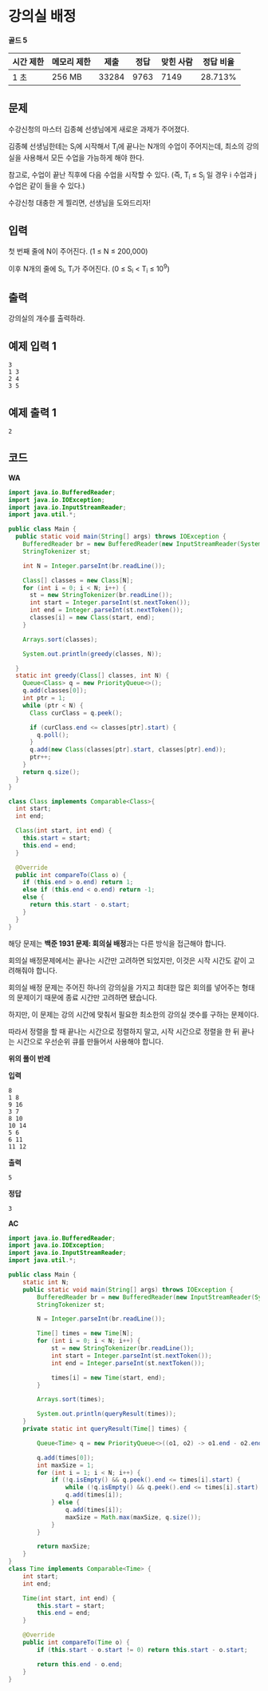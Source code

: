# 강의실 배정 

**골드 5**

|시간 제한	|메모리 제한	|제출|	정답	|맞힌 사람	|정답 비율|
|---|---|---|---|---|---|
|1 초	|256 MB|	33284	|9763	|7149|	28.713%|

## 문제 

수강신청의 마스터 김종혜 선생님에게 새로운 과제가 주어졌다.

김종혜 선생님한테는 S<sub>i</sub>에 시작해서 T<sub>i</sub>에 끝나는 N개의 수업이 주어지는데, 최소의 강의실을 사용해서 모든 수업을 가능하게 해야 한다.

참고로, 수업이 끝난 직후에 다음 수업을 시작할 수 있다. (즉, T<sub>i</sub> ≤ S<sub>j</sub> 일 경우 i 수업과 j 수업은 같이 들을 수 있다.)

수강신청 대충한 게 찔리면, 선생님을 도와드리자!

## 입력 

첫 번째 줄에 N이 주어진다. (1 ≤ N ≤ 200,000)

이후 N개의 줄에 S<sub>i</sub>, T<sub>i</sub>가 주어진다. (0 ≤ S<sub>i</sub> < T<sub>i</sub> ≤ 10<sup>9</sup>)

## 출력 

강의실의 개수를 출력하라.

## 예제 입력 1

```
3
1 3
2 4
3 5
```

## 예제 출력 1

```
2
```

## 코드

**WA**

```java
import java.io.BufferedReader;
import java.io.IOException;
import java.io.InputStreamReader;
import java.util.*;

public class Main {
  public static void main(String[] args) throws IOException {
    BufferedReader br = new BufferedReader(new InputStreamReader(System.in));
    StringTokenizer st;

    int N = Integer.parseInt(br.readLine());

    Class[] classes = new Class[N];
    for (int i = 0; i < N; i++) {
      st = new StringTokenizer(br.readLine());
      int start = Integer.parseInt(st.nextToken());
      int end = Integer.parseInt(st.nextToken());
      classes[i] = new Class(start, end);
    }

    Arrays.sort(classes);

    System.out.println(greedy(classes, N));

  }
  static int greedy(Class[] classes, int N) {
    Queue<Class> q = new PriorityQueue<>();
    q.add(classes[0]);
    int ptr = 1;
    while (ptr < N) {
      Class curClass = q.peek();

      if (curClass.end <= classes[ptr].start) {
        q.poll();
      }
      q.add(new Class(classes[ptr].start, classes[ptr].end));
      ptr++;
    }
    return q.size();
  }
}

class Class implements Comparable<Class>{
  int start;
  int end;

  Class(int start, int end) {
    this.start = start;
    this.end = end;
  }

  @Override
  public int compareTo(Class o) {
    if (this.end > o.end) return 1;
    else if (this.end < o.end) return -1;
    else {
      return this.start - o.start;
    }
  }
}
```

해당 문제는 **백준 1931 문제: 회의실 배정**과는 다른 방식을 접근해야 합니다.

회의실 배정문제에서는 끝나는 시간만 고려하면 되었지만, 이것은 시작 시간도 같이 고려해줘야 합니다. 

회의실 배정 문제는 주어진 하나의 강의실을 가지고 최대한 많은 회의를 넣어주는 형태의 문제이기 때문에 종료 시간만 고려하면 됐습니다.

하지만, 이 문제는 강의 시간에 맞춰서 필요한 최소한의 강의실 갯수를 구하는 문제이다.

따라서 정렬을 할 때 끝나는 시간으로 정렬하지 말고, 시작 시간으로 정렬을 한 뒤 끝나는 시간으로 우선순위 큐를 만들어서 사용해야 합니다.

**위의 풀이 반레**

**입력**

```
8
1 8
9 16
3 7
8 10
10 14
5 6
6 11
11 12
```

**출력**

```
5
```

**정답**

```
3
```

**AC**

```java
import java.io.BufferedReader;
import java.io.IOException;
import java.io.InputStreamReader;
import java.util.*;

public class Main {
    static int N;
    public static void main(String[] args) throws IOException {
        BufferedReader br = new BufferedReader(new InputStreamReader(System.in));
        StringTokenizer st;

        N = Integer.parseInt(br.readLine());

        Time[] times = new Time[N];
        for (int i = 0; i < N; i++) {
            st = new StringTokenizer(br.readLine());
            int start = Integer.parseInt(st.nextToken());
            int end = Integer.parseInt(st.nextToken());

            times[i] = new Time(start, end);
        }

        Arrays.sort(times);

        System.out.println(queryResult(times));
    }
    private static int queryResult(Time[] times) {

        Queue<Time> q = new PriorityQueue<>((o1, o2) -> o1.end - o2.end);

        q.add(times[0]);
        int maxSize = 1;
        for (int i = 1; i < N; i++) {
            if (!q.isEmpty() && q.peek().end <= times[i].start) {
                while (!q.isEmpty() && q.peek().end <= times[i].start) q.poll();
                q.add(times[i]);
            } else {
                q.add(times[i]);
                maxSize = Math.max(maxSize, q.size());
            }
        }

        return maxSize;
    }
}
class Time implements Comparable<Time> {
    int start;
    int end;

    Time(int start, int end) {
        this.start = start;
        this.end = end;
    }

    @Override
    public int compareTo(Time o) {
        if (this.start - o.start != 0) return this.start - o.start;

        return this.end - o.end;
    }
}
```
